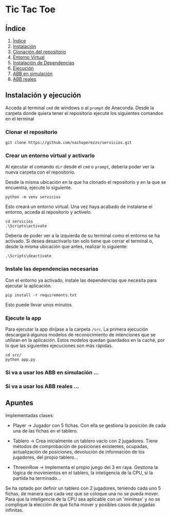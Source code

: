 # Tic Tac Toe 

## Índice
1. [Índice](#índice)
2. [Instalación](#instalación-y-ejecución)
3. [Clonación del repositorio](#clonar-el-repositorio)
4. [Entorno Virtual](#crear-un-entorno-virtual-y-activarlo)
5. [Instalación de Dependencias](#instale-las-dependencias-necesarias)
6. [Ejecución](#ejecute-la-app)
7. [ABB en simulación](#si-va-a-usar-los-abb-en-simulación)
8. [ABB reales](#si-va-a-usar-los-abb-reales)


## Instalación y ejecución

Acceda al terminal `cmd` de windows o al `prompt` de Anaconda. Desde la carpeta donde quiera tener el repositorio ejecute los siguientes comandos en el terminal

### Clonar el repositorio

```
git clone https://github.com/nachoperezzv/servicios.git
```

### Crear un entorno virtual y activarlo
Al ejecutar el comando `dir` desde el `cmd` o `prompt`, debería poder ver la nueva carpeta con el repositorio. 

Desde la misma ubicación en la que ha clonado el repositorio y en la que se encuentra, ejecute lo siguiente. 

```
python -m venv servicios
```

Esto creará un entorno virtual. Una vez haya acabado de instalarse el entorno, acceda al repositorio y activelo.

```
cd servicios
.\Scripts\activate
```

Deberia de poder ver a la izquierda de su terminal como el entorno se ha activado. Si desea desactivarlo tan solo tiene que cerrar el terminal o, desde la misma ubicación que antes, realizar lo siguiente: 

```
.\Scripts\deactivate
```

### Instale las dependencias necesarias

Con el entorno ya activado, instale las dependencias que necesita para ejecutar la aplicación. 

```
pip install -r requirements.txt
```

Esto puede llevar unos minutos

### Ejecute la app

Para ejecutar la app dirijase a la carpeta `/src`. La primera ejecución descargará algunos modelos de reconocimiento de intenciones que se utilizan en la aplicación. Estos modelos quedan guardados en la caché, por lo que las siguientes ejecuciones son más rápidas. 

```
cd src/
python app.py
```


### Si va a usar los ABB en simulación ...

### Si va a usar los ABB reales ...

## Apuntes

Implementadas clases: 

  - Player -> Jugador con 5 fichas. Con ella se gestiona la posición de cada una de las fichas en el tablero.
  
  - Tablero -> Crea inicialmente un tablero vacío con 2 jugadores. Tiene métodos de comprobación de posiciones existentes, ocupadas, actualización de posiciones, devolución de información de los jugadores, del propio tablero...
  
  - ThreeinRow -> Implementa el propio juego del 3 en raya. Gestiona la lógica de movimientos en el tablero, la inteligencia de la CPU, si la partida ha terminado...
  
Se ha optado por definir un tablero con 2 jugadores, teniendo cada uno 5 fichas, de manera que cada vez que se coloque una no se pueda mover. Para que la inteligencia de la CPU sea aplicable con un 'minimax' y no se complique la elección de qué ficha mover y posibles casos de jugadas infinitas. 


  
